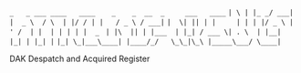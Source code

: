 #
``` _   _ ___ ____   ____    _    _  __  _     ___   ____ ```
```| \ | |_ _/ ___| |  _ \  / \  | |/ / | |   / _ \ / ___|```
```|  \| || | |     | | | |/ _ \ | ' /  | |  | | | | |  _ ```
```| |\  || | |___  | |_| / ___ \| . \  | |__| |_| | |_| |```
```|_| \_|___\____| |____/_/   \_\_|\_\ |_____\___/ \____|```

DAK Despatch and Acquired Register
